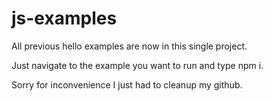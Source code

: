 # js-examples

All previous hello examples are now in this single project.

Just navigate to the example you want to run and type npm i.

Sorry for inconvenience I just had to cleanup my github.